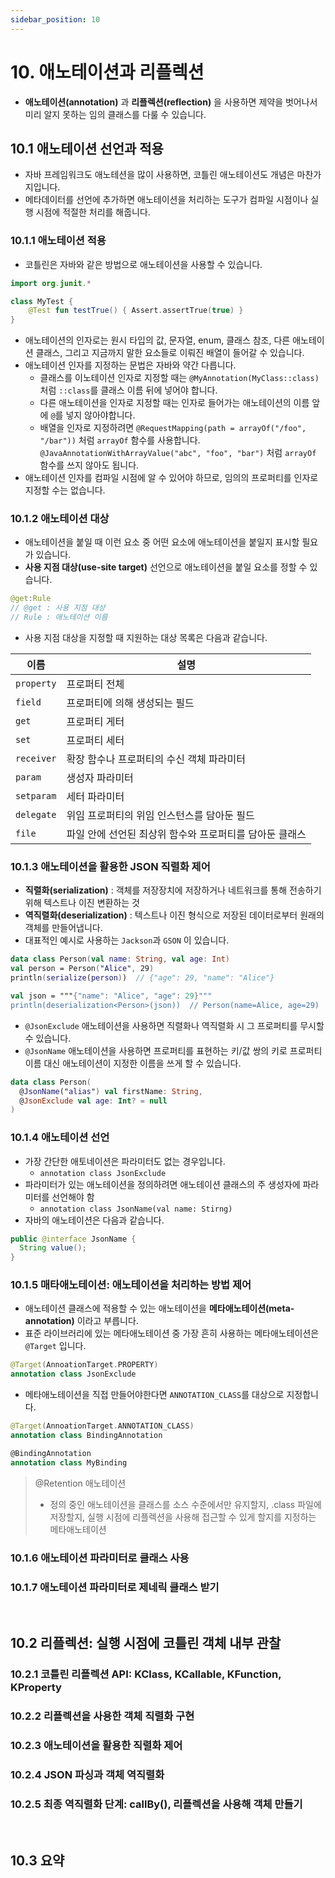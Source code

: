 ```yaml
---
sidebar_position: 10
---
```


# 10. 애노테이션과 리플렉션

- **애노테이션(annotation)** 과 **리플렉션(reflection)** 을 사용하면 제약을 벗어나서 미리 알지 못하는 임의 클래스를 다룰 수 있습니다.

## 10.1 애노테이션 선언과 적용

- 자바 프레임워크도 애노테션을 많이 사용하면, 코틀린 애노테이션도 개념은 마찬가지입니다.
- 메타데이터를 선언에 추가하면 애노테이션을 처리하는 도구가 컴파일 시점이나 실행 시점에 적절한 처리를 해줍니다.

### 10.1.1 애노테이션 적용

- 코틀린은 자바와 같은 방법으로 애노테이션을 사용할 수 있습니다.

```kt
import org.junit.*

class MyTest {
    @Test fun testTrue() { Assert.assertTrue(true) }
}
```

- 애노테이션의 인자로는 원시 타입의 값, 문자열, enum, 클래스 참조, 다른 애노테이션 클래스, 그리고 지금까지 말한 요소들로 이뤄진 배열이 들어갈 수 있습니다.
- 애노테이션 인자를 지정하는 문법은 자바와 약간 다릅니다.
  - 클래스를 이노테이션 인자로 지정할 때는 `@MyAnnotation(MyClass::class)`처럼 `::class`를 클래스 이름 뒤에 넣어야 합니다.
  - 다른 애노테이션을 인자로 지정할 때는 인자로 들어가는 애노테이션의 이름 앞에 `@`를 넣지 않아야합니다.
  - 배열을 인자로 지정하려면 `@RequestMapping(path = arrayOf("/foo", "/bar"))` 처럼 `arrayOf` 함수를 사용합니다. `@JavaAnnotationWithArrayValue("abc", "foo", "bar")` 처럼 `arrayOf` 함수를 쓰지 않아도 됩니다.
- 애노테이션 인자를 컴파일 시점에 알 수 있어야 하므로, 임의의 프로퍼티를 인자로 지정할 수는 없습니다.

### 10.1.2 애노테이션 대상

- 애노테이션을 붙일 때 이런 요소 중 어떤 요소에 애노테이션을 붙일지 표시할 필요가 있습니다. 
- **사용 지점 대상(use-site target)** 선언으로 애노테이션을 붙일 요소를 정할 수 있습니다. 

```kt
@get:Rule
// @get : 사용 지점 대상
// Rule : 애노테이션 이름
```

- 사용 지점 대상을 지정할 때 지원하는 대상 목록은 다음과 같습니다.

|이름|설명|
|---|------------------|
|`property`|프로퍼티 전체|
|`field`|프로퍼티에 의해 생성되는 필드|
|`get`|프로퍼티 게터|
|`set`|프로퍼티 세터|
|`receiver`|확장 함수나 프로퍼티의 수신 객체 파라미터|
|`param`|생성자 파라미터|
|`setparam`|세터 파라미터|
|`delegate`|위임 프로퍼티의 위임 인스턴스를 담아둔 필드|
|`file`|파일 안에 선언된 최상위 함수와 프로퍼티를 담아둔 클래스|

### 10.1.3 애노테이션을 활용한 JSON 직렬화 제어

- **직렬화(serialization)** : 객체를 저장장치에 저장하거나 네트워크를 통해 전송하기 위해 텍스트나 이진 변환하는 것
- **역직렬화(deserialization)** : 텍스트나 이진 형식으로 저장된 데이터로부터 원래의 객체를 만들어냅니다.
- 대표적인 예시로 사용하는 `Jackson`과 `GSON` 이 있습니다.

```kt
data class Person(val name: String, val age: Int)
val person = Person("Alice", 29)
println(serialize(person))  // {"age": 29, "name": "Alice"}

val json = """{"name": "Alice", "age": 29}"""
println(deserialization<Person>(json))  // Person(name=Alice, age=29)
```

- `@JsonExclude` 애노테이션을 사용하면 직렬화나 역직렬화 시 그 프로퍼티를 무시할 수 있습니다.
- `@JsonName` 애노테이션을 사용하면 프로퍼티를 표현하는 키/값 쌍의 키로 프로퍼티 이름 대신 애노테이션이 지정한 이름을 쓰게 할 수 있습니다.

```kt
data class Person(
  @JsonName("alias") val firstName: String,
  @JsonExclude val age: Int? = null
)
```

### 10.1.4 애노테이션 선언

- 가장 간단한 애토네이션은 파라미터도 없는 경우입니다.
  - `annotation class JsonExclude`
- 파라미터가 있는 애노테이션을 정의하려면 애노테이션 클래스의 주 생성자에 파라미터를 선언해야 함
  - `annotation class JsonName(val name: Stirng)`
- 자바의 애노테이션은 다음과 같습니다. 

```java
public @interface JsonName {
  String value();
}
```

### 10.1.5 매타애노테이션: 애노테이션을 처리하는 방법 제어

- 애노테이션 클래스에 적용할 수 있는 애노테이션을 **메타애노테이션(meta-annotation)** 이라고 부릅니다.
- 표준 라이브러리에 있는 메타애노테이션 중 가장 흔히 사용하는 메타애노테이션은 `@Target` 입니다. 

```kt
@Target(AnnoationTarget.PROPERTY)
annotation class JsonExclude
```

- 메타애노테이션을 직접 만들어야한다면 `ANNOTATION_CLASS`를 대상으로 지정합니다. 

```kt
@Target(AnnoationTarget.ANNOTATION_CLASS)
annotation class BindingAnnotation

@BindingAnnotation
annotation class MyBinding
```

> @Retention 애노테이션
> - 정의 중인 애노테이션을 클래스를 소스 수준에서만 유지할지, .class 파일에 저장할지, 실행 시점에 리플렉션을 사용해 접근할 수 있게 할지를 지정하는 메타애노테이션

### 10.1.6 애노테이션 파라미터로 클래스 사용

### 10.1.7 애노테이션 파라미터로 제네릭 클래스 받기

<br/>

## 10.2 리플렉션: 실행 시점에 코틀린 객체 내부 관찰

### 10.2.1 코틀린 리플렉션 API: KClass, KCallable, KFunction, KProperty

### 10.2.2 리플렉션을 사용한 객체 직렬화 구현

### 10.2.3 애노테이션을 활용한 직렬화 제어

### 10.2.4 JSON 파싱과 객체 역직렬화

### 10.2.5 최종 역직렬화 단계: callBy(), 리플렉션을 사용해 객체 만들기

<br/>

## 10.3 요약
